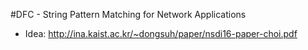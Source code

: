 #DFC - String Pattern Matching for Network Applications

- Idea: http://ina.kaist.ac.kr/~dongsuh/paper/nsdi16-paper-choi.pdf
